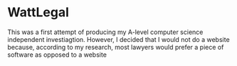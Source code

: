 # WattLegal

This was a first attempt of producing my A-level computer science independent investiagtion. However, I decided that I would not do a website because, according to my research, most lawyers would prefer a piece of software as opposed to a website
